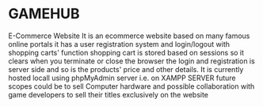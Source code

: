 # GAMEHUB
E-Commerce Website
It is an ecommerce website based on many famous online portals 
it has a user registration system and login/logout with shopping carts' function
shopping cart is stored based on sessions so it clears when you terminate or close the browser
the login and registration is server side and so is the products' price and other details. It is currently hosted locall using phpMyAdmin
server i.e. on XAMPP SERVER future scopes could be to sell Computer hardware and possible collaboration with game developers 
to sell their titles exclusively on the website
